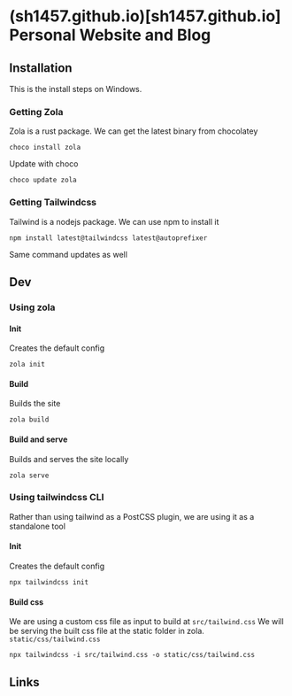 # (sh1457.github.io)[sh1457.github.io] Personal Website and Blog


## Installation

This is the install steps on Windows.

### Getting Zola
Zola is a rust package. We can get the latest binary from chocolatey

`choco install zola`

Update with choco

`choco update zola`

### Getting Tailwindcss
Tailwind is a nodejs package. We can use npm to install it

`npm install latest@tailwindcss latest@autoprefixer`

Same command updates as well

## Dev

### Using zola

#### Init
Creates the default config

`zola init`

#### Build
Builds the site

`zola build`

#### Build and serve
Builds and serves the site locally

`zola serve`

### Using tailwindcss CLI
Rather than using tailwind as a PostCSS plugin, we are using it as a standalone tool

#### Init
Creates the default config

`npx tailwindcss init`

#### Build css
We are using a custom css file as input to build at `src/tailwind.css`
We will be serving the built css file at the static folder in zola. `static/css/tailwind.css`

`npx tailwindcss -i src/tailwind.css -o static/css/tailwind.css`


## Links
